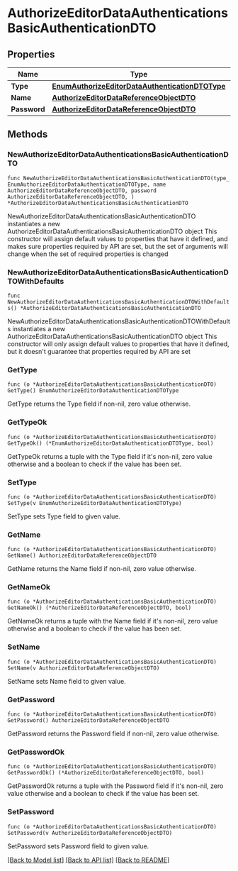 # AuthorizeEditorDataAuthenticationsBasicAuthenticationDTO

## Properties

Name | Type | Description | Notes
------------ | ------------- | ------------- | -------------
**Type** | [**EnumAuthorizeEditorDataAuthenticationDTOType**](EnumAuthorizeEditorDataAuthenticationDTOType.md) |  | 
**Name** | [**AuthorizeEditorDataReferenceObjectDTO**](AuthorizeEditorDataReferenceObjectDTO.md) |  | 
**Password** | [**AuthorizeEditorDataReferenceObjectDTO**](AuthorizeEditorDataReferenceObjectDTO.md) |  | 

## Methods

### NewAuthorizeEditorDataAuthenticationsBasicAuthenticationDTO

`func NewAuthorizeEditorDataAuthenticationsBasicAuthenticationDTO(type_ EnumAuthorizeEditorDataAuthenticationDTOType, name AuthorizeEditorDataReferenceObjectDTO, password AuthorizeEditorDataReferenceObjectDTO, ) *AuthorizeEditorDataAuthenticationsBasicAuthenticationDTO`

NewAuthorizeEditorDataAuthenticationsBasicAuthenticationDTO instantiates a new AuthorizeEditorDataAuthenticationsBasicAuthenticationDTO object
This constructor will assign default values to properties that have it defined,
and makes sure properties required by API are set, but the set of arguments
will change when the set of required properties is changed

### NewAuthorizeEditorDataAuthenticationsBasicAuthenticationDTOWithDefaults

`func NewAuthorizeEditorDataAuthenticationsBasicAuthenticationDTOWithDefaults() *AuthorizeEditorDataAuthenticationsBasicAuthenticationDTO`

NewAuthorizeEditorDataAuthenticationsBasicAuthenticationDTOWithDefaults instantiates a new AuthorizeEditorDataAuthenticationsBasicAuthenticationDTO object
This constructor will only assign default values to properties that have it defined,
but it doesn't guarantee that properties required by API are set

### GetType

`func (o *AuthorizeEditorDataAuthenticationsBasicAuthenticationDTO) GetType() EnumAuthorizeEditorDataAuthenticationDTOType`

GetType returns the Type field if non-nil, zero value otherwise.

### GetTypeOk

`func (o *AuthorizeEditorDataAuthenticationsBasicAuthenticationDTO) GetTypeOk() (*EnumAuthorizeEditorDataAuthenticationDTOType, bool)`

GetTypeOk returns a tuple with the Type field if it's non-nil, zero value otherwise
and a boolean to check if the value has been set.

### SetType

`func (o *AuthorizeEditorDataAuthenticationsBasicAuthenticationDTO) SetType(v EnumAuthorizeEditorDataAuthenticationDTOType)`

SetType sets Type field to given value.


### GetName

`func (o *AuthorizeEditorDataAuthenticationsBasicAuthenticationDTO) GetName() AuthorizeEditorDataReferenceObjectDTO`

GetName returns the Name field if non-nil, zero value otherwise.

### GetNameOk

`func (o *AuthorizeEditorDataAuthenticationsBasicAuthenticationDTO) GetNameOk() (*AuthorizeEditorDataReferenceObjectDTO, bool)`

GetNameOk returns a tuple with the Name field if it's non-nil, zero value otherwise
and a boolean to check if the value has been set.

### SetName

`func (o *AuthorizeEditorDataAuthenticationsBasicAuthenticationDTO) SetName(v AuthorizeEditorDataReferenceObjectDTO)`

SetName sets Name field to given value.


### GetPassword

`func (o *AuthorizeEditorDataAuthenticationsBasicAuthenticationDTO) GetPassword() AuthorizeEditorDataReferenceObjectDTO`

GetPassword returns the Password field if non-nil, zero value otherwise.

### GetPasswordOk

`func (o *AuthorizeEditorDataAuthenticationsBasicAuthenticationDTO) GetPasswordOk() (*AuthorizeEditorDataReferenceObjectDTO, bool)`

GetPasswordOk returns a tuple with the Password field if it's non-nil, zero value otherwise
and a boolean to check if the value has been set.

### SetPassword

`func (o *AuthorizeEditorDataAuthenticationsBasicAuthenticationDTO) SetPassword(v AuthorizeEditorDataReferenceObjectDTO)`

SetPassword sets Password field to given value.



[[Back to Model list]](../README.md#documentation-for-models) [[Back to API list]](../README.md#documentation-for-api-endpoints) [[Back to README]](../README.md)


